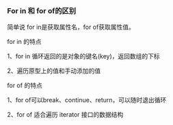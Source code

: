 ### For in 和 for of的区别

简单说  for in是获取属性名，for of获取属性值。

for in 的特点

1、for in 循环返回的是对象的键名(key)，返回数组的下标

2、遍历原型上的值和手动添加的值

for of 的特点

1、for of可以break、continue、return，可以随时退出循环

2、for of  适合遍历 iterator 接口的数据结构